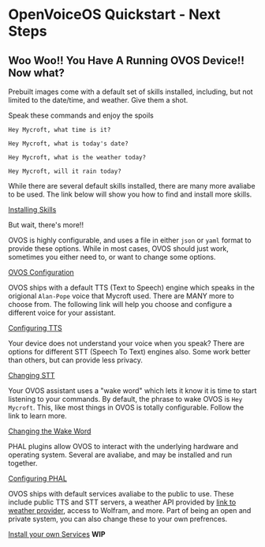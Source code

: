 # OpenVoiceOS Quickstart - Next Steps

## Woo Woo!! You Have A Running OVOS Device!! Now what?

Prebuilt images come with a default set of skills installed, including, but not limited to the date/time, and weather.  Give them a shot.

Speak these commands and enjoy the spoils

`Hey Mycroft, what time is it?`

`Hey Mycroft, what is today's date?`

`Hey Mycroft, what is the weather today?`

`Hey Mycroft, will it rain today?`

While there are several default skills installed, there are many more avaliabe to be used.  The link below will show you how to find and install more skills.

[Installing Skills](ht_skills.md)

But wait, there's more!!

OVOS is highly configurable, and uses a file in either `json` or `yaml` format to provide these options.  While in most cases, OVOS should just work, sometimes you either need to, or want to change some options.

[OVOS Configuration](config.md)

OVOS ships with a default TTS (Text to Speech) engine which speaks in the origional `Alan-Pope` voice that Mycroft used.  There are MANY more to choose from.  The following link will help you choose and configure a different voice for your assistant.

[Configuring TTS](ht_tts.md)

Your device does not understand your voice when you speak?  There are options for different STT (Speech To Text) engines also.  Some work better than others, but can provide less privacy.

[Changing STT](ht_stt.md)

Your OVOS assistant uses a "wake word" which lets it know it is time to start listening to your commands.  By default, the phrase to wake OVOS is `Hey Mycroft`.  This, like most things in OVOS is totally configurable.  Follow the link to learn more.

[Changing the Wake Word](ht_ww.md)

PHAL plugins allow OVOS to interact with the underlying hardware and operating system.  Several are avaliabe, and may be installed and run together.

[Configuring PHAL](ht_phal.md)

OVOS ships with default services avaliabe to the public to use.  These include public TTS and STT servers, a weather API provided by [link to weather provider](#), access to Wolfram, and more.  Part of being an open and private system, you can also change these to your own prefrences.

[Install your own Services](#) **WIP**

